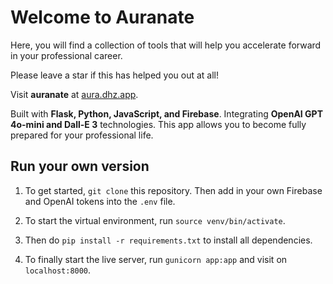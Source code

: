 # Welcome to Auranate

Here, you will find a collection of tools that will help you accelerate forward in your professional career.

Please leave a star if this has helped you out at all!

Visit **auranate** at [aura.dhz.app](https://aura.dhz.app).

Built with **Flask, Python, JavaScript, and Firebase**. Integrating **OpenAI GPT 4o-mini and Dall-E 3** technologies. This app allows you to become fully prepared for your professional life. 

## Run your own version

1. To get started, `git clone` this repository. Then add in your own Firebase and OpenAI tokens into the `.env` file.

2. To start the virtual environment, run `source venv/bin/activate`.

3. Then do `pip install -r requirements.txt` to install all dependencies.

4. To finally start the live server, run `gunicorn app:app` and visit on `localhost:8000`.



